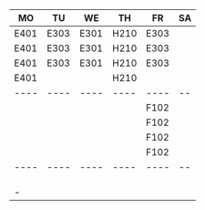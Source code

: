 |MO  |TU  |WE  |TH  |FR  |SA|
|----|----|----|----|----|--|
|E401|E303|E301|H210|E303|  |
|E401|E303|E301|H210|E303|  |
|E401|E303|E301|H210|E303|  |
|E401|    |    |H210|    |  |
|----|----|----|----|----|--|
|    |    |    |    |F102|  |
|    |    |    |    |F102|  |
|    |    |    |    |F102|  |
|    |    |    |    |F102|  |
|----|----|----|----|----|--|
|    |    |    |    |    |  |
|    |    |    |    |    |  |
|    |    |    |    |    |  |
|-   |    |    |    |    |  |
